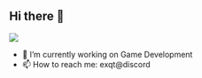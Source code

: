 ## Hi there 👋
![](http://github-profile-summary-cards.vercel.app/api/cards/stats?username=exqt&theme=dark)

- 🔭 I’m currently working on Game Development
- 📫 How to reach me: exqt@discord

<!--
**exqt/exqt** is a ✨ _special_ ✨ repository because its `README.md` (this file) appears on your GitHub profile.

Here are some ideas to get you started:

- 🌱 I’m currently learning ...
- 👯 I’m looking to collaborate on ...
- 🤔 I’m looking for help with ...
- 💬 Ask me about ...
- 😄 Pronouns: ...
- ⚡ Fun fact: ...
-->
